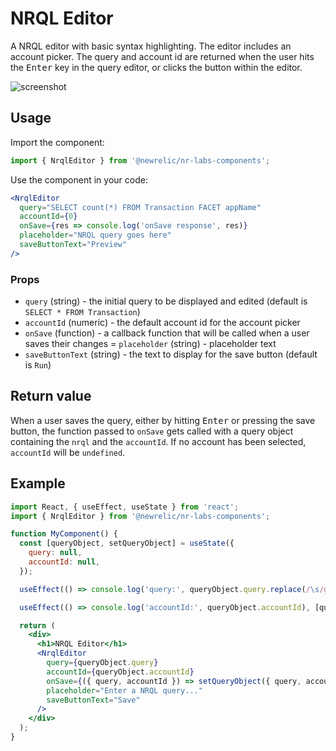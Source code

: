 # NRQL Editor

A NRQL editor with basic syntax highlighting. The editor includes an account picker. The query and account id are returned when the user hits the <kbd>Enter</kbd> key in the query editor, or clicks the button within the editor.

![screenshot](./nrql-editor.png)

## Usage

Import the component:

```javascript
import { NrqlEditor } from '@newrelic/nr-labs-components';
```

Use the component in your code:

```jsx
<NrqlEditor 
  query="SELECT count(*) FROM Transaction FACET appName"
  accountId={0}
  onSave={res => console.log('onSave response', res)}
  placeholder="NRQL query goes here"
  saveButtonText="Preview"
/>
```

### Props

- `query` (string) - the initial query to be displayed and edited (default is `SELECT * FROM Transaction`)
- `accountId` (numeric) - the default account id for the account picker
- `onSave` (function) - a callback function that will be called when a user saves their changes
= `placeholder` (string) - placeholder text
- `saveButtonText` (string) - the text to display for the save button (default is `Run`)

## Return value

When a user saves the query, either by hitting <kbd>Enter</kbd> or pressing the save button, the function passed to `onSave` gets called with a query object containing the `nrql` and the `accountId`. If no account has been selected, `accountId` will be `undefined`.

## Example

```jsx
import React, { useEffect, useState } from 'react';
import { NrqlEditor } from '@newrelic/nr-labs-components';

function MyComponent() {
  const [queryObject, setQueryObject] = useState({
    query: null,
    accountId: null,
  });

  useEffect(() => console.log('query:', queryObject.query.replace(/\s/g, ' ')), [queryObject.query]);

  useEffect(() => console.log('accountId:', queryObject.accountId), [queryObject.accountId]);

  return (
    <div>
      <h1>NRQL Editor</h1>
      <NrqlEditor 
        query={queryObject.query}
        accountId={queryObject.accountId}
        onSave={({ query, accountId }) => setQueryObject({ query, accountId })}
        placeholder="Enter a NRQL query..."
        saveButtonText="Save"
      />
    </div>
  );
}
```
